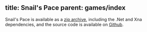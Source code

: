 title: Snail's Pace
parent: games/index
---

Snail's Pace is available as a [zip archive][snailspacezip], including the .Net and Xna dependencies, and the
source code is available on [Github][snailspacegit].

[snailspacezip]: http://dl.dropbox.com/u/7859496/Games/SnailsPaceFull.zip
[snailspacegit]: http://github.com/jreese/snailspace
